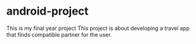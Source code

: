 # android-project
This is my final year project 
This project is about developing a travel app that finds compatible partner for the  user.
